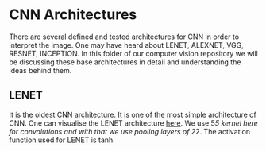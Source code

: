 # CNN Architectures 
There are several defined and tested architectures for CNN in order to interpret the image. One may have heard about LENET, ALEXNET, VGG, RESNET, INCEPTION.
In this folder of our computer vision repository we will be discussing these base architectures in detail and understanding the ideas behind them. 

## LENET 
It is the oldest CNN architecture. It is one of the most simple architecture of CNN. One can visualise the LENET architecture [here](https://tensorspace.org/html/playground/trainingLeNet.html). We use 5*5 kernel here for convolutions and with that we use pooling layers of 2*2. The activation function used for LENET is tanh. 

